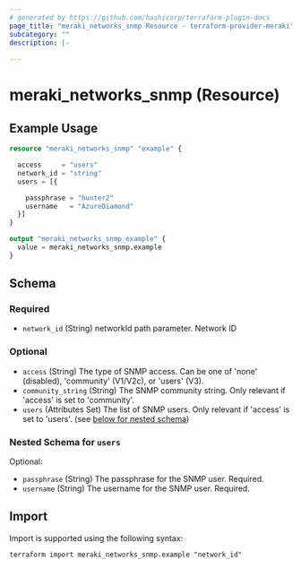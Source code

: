 ```yaml
---
# generated by https://github.com/hashicorp/terraform-plugin-docs
page_title: "meraki_networks_snmp Resource - terraform-provider-meraki"
subcategory: ""
description: |-
  
---
```


# meraki_networks_snmp (Resource)



## Example Usage

```terraform
resource "meraki_networks_snmp" "example" {

  access     = "users"
  network_id = "string"
  users = [{

    passphrase = "hunter2"
    username   = "AzureDiamond"
  }]
}

output "meraki_networks_snmp_example" {
  value = meraki_networks_snmp.example
}
```

<!-- schema generated by tfplugindocs -->
## Schema

### Required

- `network_id` (String) networkId path parameter. Network ID

### Optional

- `access` (String) The type of SNMP access. Can be one of 'none' (disabled), 'community' (V1/V2c), or 'users' (V3).
- `community_string` (String) The SNMP community string. Only relevant if 'access' is set to 'community'.
- `users` (Attributes Set) The list of SNMP users. Only relevant if 'access' is set to 'users'. (see [below for nested schema](#nestedatt--users))

<a id="nestedatt--users"></a>
### Nested Schema for `users`

Optional:

- `passphrase` (String) The passphrase for the SNMP user. Required.
- `username` (String) The username for the SNMP user. Required.

## Import

Import is supported using the following syntax:

```shell
terraform import meraki_networks_snmp.example "network_id"
```
